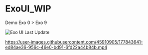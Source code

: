 # ExoUI_WIP

Demo Exo 0 > Exo 9

![Exo UI Last Update](https://user-images.githubusercontent.com/45910905/177890363-4f01360c-78e4-4476-8f4a-8d91623b0762.png)


https://user-images.githubusercontent.com/45910905/177843641-ed84ae36-956c-46e0-bd91-6fd22a44b84b.mp4

